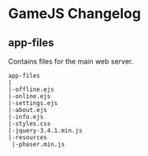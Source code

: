 # GameJS Changelog
## app-files
Contains files for the main web server.  
```
app-files
|
|-offline.ejs
|-online.ejs
|-settings.ejs
|-about.ejs
|-info.ejs
|-styles.css
|-jquery-3.4.1.min.js
|-resources
 |-phaser.min.js
```
